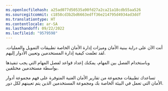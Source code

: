 ```yaml
---
ms.openlocfilehash: a25ad077d50535a90fd27a2ca21a18cdb55aa526
ms.sourcegitcommit: c1858cd3b2bd6663edff36e214795d4934ad3ddf
ms.translationtype: HT
ms.contentlocale: ar-SA
ms.lasthandoff: 09/22/2022
ms.locfileid: "9579598"
---
```

أنت الآن على دراية ببنية الأمان وميزات إدارة الأمان الخاصة تطبيقات التمويل والعمليات. لقد تعلمت كيفية إدارة المستخدمين وتعيين الأدوار إليهم. 

وباستخدام الفصل بين المهام، يمكنك إعداد قواعد لفصل المهام التي يجب تنفيذها بواسطة مستخدمين مختلفين.

تساعدك تطبيقات مجموعة من تقارير الأمان الغنية المتوفرة على فهم مجموعة أدوار الأمان التي تعمل في البيئة الخاصة بك ومجموعة المستخدمين الذين يتم تعيينهم لكل دور. 
